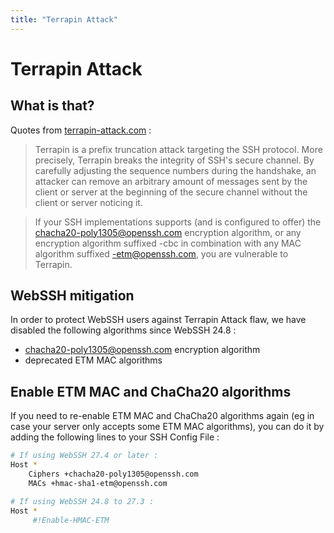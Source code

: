 ```yaml
---
title: "Terrapin Attack"
---
```


# Terrapin Attack
## What is that?
Quotes from [terrapin-attack.com](https://terrapin-attack.com) :
> Terrapin is a prefix truncation attack targeting the SSH protocol. More precisely, Terrapin breaks the integrity of SSH's secure channel. By carefully adjusting the sequence numbers during the handshake, an attacker can remove an arbitrary amount of messages sent by the client or server at the beginning of the secure channel without the client or server noticing it.

> If your SSH implementations supports (and is configured to offer) the chacha20-poly1305@openssh.com encryption algorithm, or any encryption algorithm suffixed -cbc in combination with any MAC algorithm suffixed -etm@openssh.com, you are vulnerable to Terrapin.

## WebSSH mitigation
In order to protect WebSSH users against Terrapin Attack flaw, we have disabled the following algorithms since WebSSH 24.8 :

* chacha20-poly1305@openssh.com encryption algorithm
* deprecated ETM MAC algorithms

## Enable ETM MAC and ChaCha20 algorithms
If you need to re-enable ETM MAC and ChaCha20 algorithms again (eg in case your server only accepts some ETM MAC algorithms), you can do it by adding the following lines to your SSH Config File :

```bash
# If using WebSSH 27.4 or later :
Host *
    Ciphers +chacha20-poly1305@openssh.com
    MACs +hmac-sha1-etm@openssh.com

# If using WebSSH 24.8 to 27.3 :
Host *
     #!Enable-HMAC-ETM
```